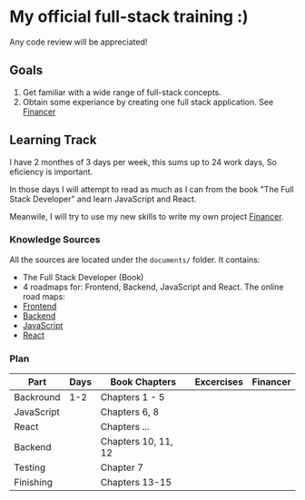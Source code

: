 # My official full-stack training :)
Any code review will be appreciated!

## Goals
1. Get familiar with a wide range of full-stack concepts.
1. Obtain some experiance by creating one full stack application. See [Financer](https://github.com/ben-sembira-1/Financer)

## Learning  Track
I have 2 monthes of 3 days per week, this sums up to 24 work days, So eficiency is important.

In those days I will attempt to read as much as I can from the book "The Full Stack Developer" and learn JavaScript and React.

Meanwile, I will try to use my new skills to write my own project [Financer](https://github.com/ben-sembira-1/Financer).

### Knowledge Sources
All the sources are located under the `documents/` folder. It contains:
- The Full Stack Developer (Book)
- 4 roadmaps for: Frontend, Backend, JavaScript and React.
The online road maps:
- [Frontend](https://roadmap.sh/frontend)
- [Backend](https://roadmap.sh/backend)
- [JavaScript](https://roadmap.sh/javascript)
- [React](https://roadmap.sh/react)

### Plan

|Part|Days|Book Chapters|Excercises|Financer|
|-|-|-|-|-|
|Backround|1-2|Chapters 1 - 5|||
|JavaScript||Chapters 6, 8|||
|React||Chapters ...|||
|Backend||Chapters 10, 11, 12|||
|Testing||Chapter 7|||
|Finishing||Chapters 13-15|||

